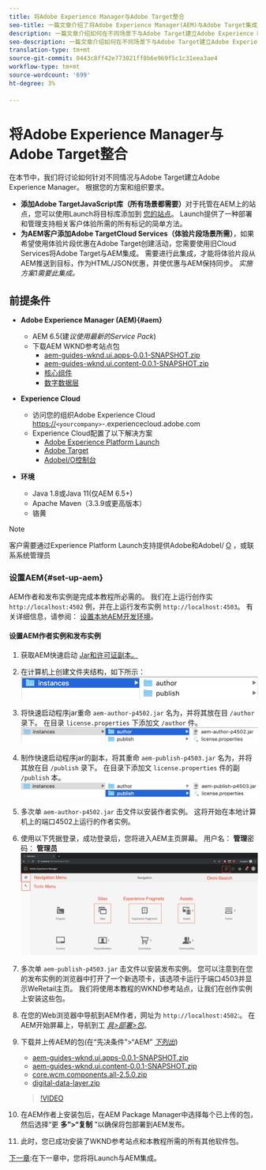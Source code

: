 ```yaml
---
title: 将Adobe Experience Manager与Adobe Target整合
seo-title: 一篇文章介绍了将Adobe Experience Manager(AEM)与Adobe Target集成以提供个性化内容的不同方法。
description: 一篇文章介绍如何在不同场景下与Adobe Target建立Adobe Experience Manager。
seo-description: 一篇文章介绍如何在不同场景下与Adobe Target建立Adobe Experience Manager。
translation-type: tm+mt
source-git-commit: 0443c8ff42e773021ff8b6e969f5c1c31eea3ae4
workflow-type: tm+mt
source-wordcount: '699'
ht-degree: 3%

---
```



# 将Adobe Experience Manager与Adobe Target整合

在本节中，我们将讨论如何针对不同情况与Adobe Target建立Adobe Experience Manager。 根据您的方案和组织要求。

* **添加Adobe TargetJavaScript库（所有场景都需要）**&#x200B;对于托管在AEM上的站点，您可以使用Launch将目标库添加到 [您的站点](https://docs.adobe.com/content/help/en/launch/using/overview.html)。 Launch提供了一种部署和管理支持相关客户体验所需的所有标记的简单方法。
* **为AEM客户添加Adobe TargetCloud Services（体验片段场景所需）**，如果希望使用体验片段优惠在Adobe Target创建活动，您需要使用旧Cloud Services将Adobe Target与AEM集成。 需要进行此集成，才能将体验片段从AEM推送到目标，作为HTML/JSON优惠，并使优惠与AEM保持同步。 
*实施方案1需要此集成。*

## 前提条件

* **Adobe Experience Manager (AEM){#aem}**
   * AEM 6.5(建&#x200B;*议使用最新的Service Pack*)
   * 下载AEM WKND参考站点包
      * [aem-guides-wknd.ui.apps-0.0.1-SNAPSHOT.zip](https://github.com/adobe/aem-guides-wknd/releases/download/archetype-18.1/aem-guides-wknd.ui.apps-0.0.1-SNAPSHOT.zip)
      * [aem-guides-wknd.ui.content-0.0.1-SNAPSHOT.zip](https://github.com/adobe/aem-guides-wknd/releases/download/archetype-18.1/aem-guides-wknd.ui.content-0.0.1-SNAPSHOT.zip)
      * [核心组件](https://github.com/adobe/aem-core-wcm-components/releases/download/core.wcm.components.reactor-2.5.0/core.wcm.components.all-2.5.0.zip)
      * [数字数据层](assets/implementation/digital-data-layer.zip)

* **Experience Cloud**
   * 访问您的组织Adobe Experience Cloud <https://>`<yourcompany>`-.experiencecloud.adobe.com
   * Experience Cloud配置了以下解决方案
      * [Adobe Experience Platform Launch](https://experiencecloud.adobe.com)
      * [Adobe Target](https://experiencecloud.adobe.com)
      * [AdobeI/O控制台](https://console.adobe.io)

* **环境**
   * Java 1.8或Java 11(仅AEM 6.5+)
   * Apache Maven（3.3.9或更高版本）
   * 铬黄

>[!NOTE]
>
> 客户需要通过Experience Platform Launch支持提供Adobe和AdobeI/ [O](https://helpx.adobe.com/cn/contact/enterprise-support.ec.html) ，或联系系统管理员

### 设置AEM{#set-up-aem}

AEM作者和发布实例是完成本教程所必需的。 我们在上运行创作实 `http://localhost:4502` 例，并在上运行发布实例 `http://localhost:4503`。 有关详细信息，请参阅： [设置本地AEM开发环境](https://helpx.adobe.com/experience-manager/kt/platform-repository/using/local-aem-dev-environment-article-setup.html)。

#### 设置AEM作者实例和发布实例

1. 获取AEM快速启动 [Jar和许可证副本。](https://helpx.adobe.com/experience-manager/6-5/sites/deploying/using/deploy.html#GettingtheSoftware)
2. 在计算机上创建文件夹结构，如下所示：
   ![文件夹结构](assets/implementation/aem-setup-1.png)
3. 将快速启动程序jar重命 `aem-author-p4502.jar` 名为，并将其放在目 `/author` 录下。 在目录 `license.properties` 下添加文 `/author` 件。
   ![AEM作者实例](assets/implementation/aem-setup-author.png)
4. 制作快速启动程序jar的副本，将其重命 `aem-publish-p4503.jar` 名为，并将其放在目 `/publish` 录下。 在目录下添加文 `license.properties` 件的副 `/publish` 本。
   ![AEM Publish实例](assets/implementation/aem-setup-publish.png)
5. 多次单 `aem-author-p4502.jar` 击文件以安装作者实例。 这将开始在本地计算机上的端口4502上运行的作者实例。
6. 使用以下凭据登录，成功登录后，您将进入AEM主页屏幕。
用户名： **管理**&#x200B;密码： **管理员**
   ![AEM Publish实例](assets/implementation/aem-author-home-page.png)
7. 多次单 `aem-publish-p4503.jar` 击文件以安装发布实例。 您可以注意到在您的发布实例的浏览器中打开了一个新选项卡，该选项卡运行于端口4503并显示WeRetail主页。 我们将使用本教程的WKND参考站点，让我们在创作实例上安装这些包。
8. 在您的Web浏览器中导航到AEM作者，网址为 `http://localhost:4502`:。 在AEM开始屏幕上，导航到工 *[具>部署>包](http://localhost:4502/crx/packmgr/index.jsp)*。
9. 下载并上传AEM的包(在“先决条件”>“AEM” *[下列出](#aem)*)
   * [aem-guides-wknd.ui.apps-0.0.1-SNAPSHOT.zip](https://github.com/adobe/aem-guides-wknd/releases/download/archetype-18.1/aem-guides-wknd.ui.apps-0.0.1-SNAPSHOT.zip)
   * [aem-guides-wknd.ui.content-0.0.1-SNAPSHOT.zip](https://github.com/adobe/aem-guides-wknd/releases/download/archetype-18.1/aem-guides-wknd.ui.content-0.0.1-SNAPSHOT.zip)
   * [core.wcm.components.all-2.5.0.zip](https://github.com/adobe/aem-core-wcm-components/releases/download/core.wcm.components.reactor-2.5.0/core.wcm.components.all-2.5.0.zip)
   * [digital-data-layer.zip](assets/implementation/digital-data-layer.zip)

   >[!VIDEO](https://video.tv.adobe.com/v/28377?quality=12&learn=on)
10. 在AEM作者上安装包后，在AEM Package Manager中选择每个已上传的包，然后选择“更 **多”>“复制** ”以确保将包部署到AEM发布。
11. 此时，您已成功安装了WKND参考站点和本教程所需的所有其他软件包。

[下一章](./using-launch-adobe-io.md):在下一章中，您将将Launch与AEM集成。
